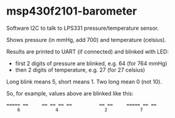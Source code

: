 # msp430f2101-barometer

Software I2C to talk to LPS331 pressure/temperature sensor.

Shows pressure (in mmHg, add 700) and temperature (celsius).

Results are printed to UART (if connected) and blinked with LED:

- first 2 digits of pressure are blinked, e.g. 64 (for 764 mmHg)
- then 2 digits of temperature, e.g. 27 (for 27 celsius)

Long blink means 5, short means 1. Two long mean 0 (not 10).

So, for example, values above are blinked like this:

    ===== ==     == == == ==          == ==     ===== == ==
        6             4                 2            7

